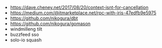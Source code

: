 - https://dave.cheney.net/2017/08/20/context-isnt-for-cancellation
- https://medium.com/@itmarketplace.net/rpc-with-iris-47edfb9e5975
- https://github.com/nikogura/dbt
- https://github.com/nikogura/gomason
- windmilleng tilt
- buzzfeed sso
- solo-io squash
